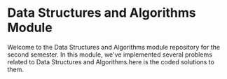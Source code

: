# Data Structures and Algorithms Module

Welcome to the Data Structures and Algorithms module repository for the second semester. In this module, we've implemented several problems related to Data Structures and Algorithms.here is the coded solutions to them.
